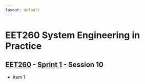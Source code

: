 ```yaml
---
layout: default
---
```


# EET260 System Engineering in Practice

## [EET260](../../) - [Sprint 1](../) - Session 10

- item 1
